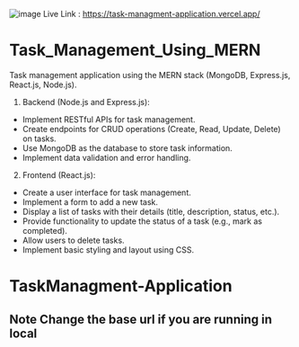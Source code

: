 ![image](https://github.com/venkatsaipalla/TaskManagment-Application/assets/72677771/8ed86f2b-7a6f-4680-bf8d-f8455e121750)
Live Link : https://task-managment-application.vercel.app/
# Task_Management_Using_MERN
Task management application using the MERN stack (MongoDB, Express.js, React.js, Node.js).

1. Backend (Node.js and Express.js):
- Implement RESTful APIs for task management.
- Create endpoints for CRUD operations (Create, Read, Update, Delete) on tasks.
- Use MongoDB as the database to store task information.
- Implement data validation and error handling.
  
2. Frontend (React.js):
- Create a user interface for task management.
- Implement a form to add a new task.
- Display a list of tasks with their details (title, description, status, etc.).
- Provide functionality to update the status of a task (e.g., mark as completed).
- Allow users to delete tasks.
- Implement basic styling and layout using CSS.
# TaskManagment-Application

## Note Change the base url if you are running in local
